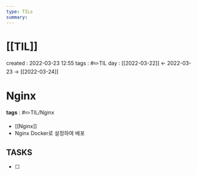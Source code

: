 ```yaml
---
type: TILs
summary: 
---
```


# [[TIL]]
created : 2022-03-23 12:55
tags : #✏️TIL
day : [[2022-03-22]] ← 2022-03-23 → [[2022-03-24]]

# Nginx
**tags** : #✏️TIL/Nginx
- [[Nginx]]
- Nginx Docker로 설정하여 배포

## TASKS
- [ ] 
